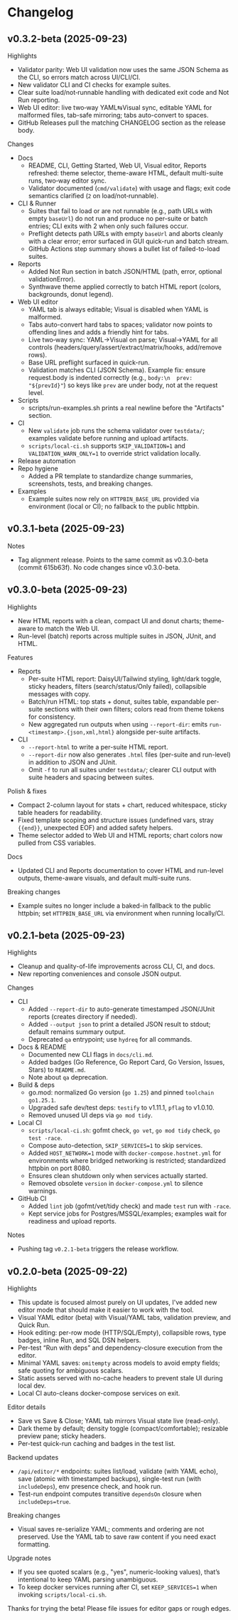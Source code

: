 # Changelog

## v0.3.2-beta (2025-09-23)
Highlights
- Validator parity: Web UI validation now uses the same JSON Schema as the CLI, so errors match across UI/CLI/CI.
- New validator CLI and CI checks for example suites.
- Clear suite load/not‑runnable handling with dedicated exit code and Not Run reporting.
- Web UI editor: live two‑way YAML⇆Visual sync, editable YAML for malformed files, tab-safe mirroring; tabs auto-convert to spaces.
- GitHub Releases pull the matching CHANGELOG section as the release body.

Changes
- Docs
	- README, CLI, Getting Started, Web UI, Visual editor, Reports refreshed: theme selector, theme-aware HTML, default multi-suite runs, two‑way editor sync.
	- Validator documented (`cmd/validate`) with usage and flags; exit code semantics clarified (`2` on load/not‑runnable).
- CLI & Runner
	- Suites that fail to load or are not runnable (e.g., path URLs with empty `baseUrl`) do not run and produce no per-suite or batch entries; CLI exits with 2 when only such failures occur.
	- Preflight detects path URLs with empty `baseUrl` and aborts cleanly with a clear error; error surfaced in GUI quick-run and batch stream.
	- GitHub Actions step summary shows a bullet list of failed-to-load suites.
- Reports
	- Added Not Run section in batch JSON/HTML (path, error, optional validationError).
	- Synthwave theme applied correctly to batch HTML report (colors, backgrounds, donut legend).
- Web UI editor
	- YAML tab is always editable; Visual is disabled when YAML is malformed.
	- Tabs auto-convert hard tabs to spaces; validator now points to offending lines and adds a friendly hint for tabs.
	- Live two‑way sync: YAML→Visual on parse; Visual→YAML for all controls (headers/query/assert/extract/matrix/hooks, add/remove rows).
	- Base URL preflight surfaced in quick-run.
	- Validation matches CLI (JSON Schema). Example fix: ensure request.body is indented correctly (e.g., `body:\n  prev: "${prevId}"`) so keys like `prev` are under body, not at the request level.
- Scripts
	- scripts/run-examples.sh prints a real newline before the "Artifacts" section.
- CI
	- New `validate` job runs the schema validator over `testdata/`; examples validate before running and upload artifacts.
	- `scripts/local-ci.sh` supports `SKIP_VALIDATION=1` and `VALIDATION_WARN_ONLY=1` to override strict validation locally.
- Release automation
- Repo hygiene
	- Added a PR template to standardize change summaries, screenshots, tests, and breaking changes.
- Examples
	- Example suites now rely on `HTTPBIN_BASE_URL` provided via environment (local or CI); no fallback to the public httpbin.

## v0.3.1-beta (2025-09-23)
Notes
- Tag alignment release. Points to the same commit as v0.3.0-beta (commit 615b63f). No code changes since v0.3.0-beta.

## v0.3.0-beta (2025-09-23)

Highlights
- New HTML reports with a clean, compact UI and donut charts; theme-aware to match the Web UI.
- Run-level (batch) reports across multiple suites in JSON, JUnit, and HTML.

Features
- Reports
	- Per-suite HTML report: DaisyUI/Tailwind styling, light/dark toggle, sticky headers, filters (search/status/Only failed), collapsible messages with copy.
	- Batch/run HTML: top stats + donut, suites table, expandable per-suite sections with their own filters; colors read from theme tokens for consistency.
	- New aggregated run outputs when using `--report-dir`: emits `run-<timestamp>.{json,xml,html}` alongside per-suite artifacts.
- CLI
	- `--report-html` to write a per-suite HTML report.
	- `--report-dir` now also generates `.html` files (per-suite and run-level) in addition to JSON and JUnit.
	- Omit `-f` to run all suites under `testdata/`; clearer CLI output with suite headers and spacing between suites.

Polish & fixes
- Compact 2-column layout for stats + chart, reduced whitespace, sticky table headers for readability.
- Fixed template scoping and structure issues (undefined vars, stray `{{end}}`, unexpected EOF) and added safety helpers.
- Theme selector added to Web UI and HTML reports; chart colors now pulled from CSS variables.

Docs
- Updated CLI and Reports documentation to cover HTML and run-level outputs, theme-aware visuals, and default multi-suite runs.

Breaking changes
- Example suites no longer include a baked-in fallback to the public httpbin; set `HTTPBIN_BASE_URL` via environment when running locally/CI.

## v0.2.1-beta (2025-09-23)

Highlights
- Cleanup and quality-of-life improvements across CLI, CI, and docs.
- New reporting conveniences and console JSON output.

Changes
- CLI
	- Added `--report-dir` to auto-generate timestamped JSON/JUnit reports (creates directory if needed).
	- Added `--output json` to print a detailed JSON result to stdout; default remains summary output.
	- Deprecated `qa` entrypoint; use `hydreq` for all commands.
- Docs & README
	- Documented new CLI flags in `docs/cli.md`.
	- Added badges (Go Reference, Go Report Card, Go Version, Issues, Stars) to `README.md`.
	- Note about `qa` deprecation.
- Build & deps
	- go.mod: normalized Go version (`go 1.25`) and pinned `toolchain go1.25.1`.
	- Upgraded safe dev/test deps: `testify` to v1.11.1, `pflag` to v1.0.10.
	- Removed unused UI deps via `go mod tidy`.
- Local CI
	- `scripts/local-ci.sh`: gofmt check, `go vet`, `go mod tidy` check, `go test -race`.
	- Compose auto-detection, `SKIP_SERVICES=1` to skip services.
	- Added `HOST_NETWORK=1` mode with `docker-compose.hostnet.yml` for environments where bridged networking is restricted; standardized httpbin on port 8080.
	- Ensures clean shutdown only when services actually started.
	- Removed obsolete `version` in `docker-compose.yml` to silence warnings.
- GitHub CI
	- Added `lint` job (gofmt/vet/tidy check) and made `test` run with `-race`.
	- Kept service jobs for Postgres/MSSQL/examples; examples wait for readiness and upload reports.

Notes
- Pushing tag `v0.2.1-beta` triggers the release workflow.

## v0.2.0-beta (2025-09-22)

Highlights
- This update is focused almost purely on UI updates, I've added new editor mode that should make it easier to work with the tool.
- Visual YAML editor (beta) with Visual/YAML tabs, validation preview, and Quick Run.
- Hook editing: per-row mode (HTTP/SQL/Empty), collapsible rows, type badges, inline Run, and SQL DSN helpers.
- Per-test “Run with deps” and dependency-closure execution from the editor.
- Minimal YAML saves: `omitempty` across models to avoid empty fields; safe quoting for ambiguous scalars.
- Static assets served with no-cache headers to prevent stale UI during local dev.
- Local CI auto-cleans docker-compose services on exit.

Editor details
- Save vs Save & Close; YAML tab mirrors Visual state live (read-only).
- Dark theme by default; density toggle (compact/comfortable); resizable preview pane; sticky headers.
- Per-test quick-run caching and badges in the test list.

Backend updates
- `/api/editor/*` endpoints: suites list/load, validate (with YAML echo), save (atomic with timestamped backups), single-test run (with `includeDeps`), env presence check, and hook run.
- Test-run endpoint computes transitive `dependsOn` closure when `includeDeps=true`.

Breaking changes
- Visual saves re-serialize YAML; comments and ordering are not preserved. Use the YAML tab to save raw content if you need exact formatting.

Upgrade notes
- If you see quoted scalars (e.g., "yes", numeric-looking values), that’s intentional to keep YAML parsing unambiguous.
- To keep docker services running after CI, set `KEEP_SERVICES=1` when invoking `scripts/local-ci.sh`.

Thanks for trying the beta! Please file issues for editor gaps or rough edges.
